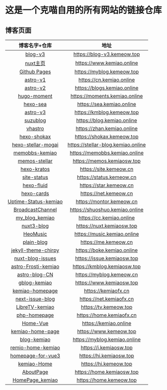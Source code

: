 # 这是一个克喵自用的所有网站的链接仓库

## 博客页面

| 博客名字+仓库 | 地址 |
| :---: | :---: |
| [blog-v3](https://github.com/Kemeow815/blog-v3) |<https://blog-v3.kemeow.top>|
| [nuxt主页](https://github.com/Kemeow815/blog-homepage-v5) |<https://www.kemiao.online>|
| [Github Pages](https://github.com/Kemeow815/Kemeow815.github.io) | <https://myblog.kemeow.top> |
| [astro-v1](https://github.com/Kemeow815/blog-astro-kemiao) | <https://cn.kemiao.online> |
| [astro-v2](https://github.com/Kemeow815/meter-kemiao-blog) | <https://blogs.kemiao.online> |
| [hugo-moment](https://github.com/Kemeow815/Moments_kemiao) | <https://moments.kemiao.online> |
| [hexo-sea](https://github.com/Kemeow815/hexo-sea-kemaio) | <https://sea.kemiao.online> |
| [astro-v3](https://github.com/Kemeow815/astro-main-blog) | <https://kmblog.kemeow.top> |
| [suzublog](https://github.com/Kemeow815/suzublog-kemiaoblog) | <https://blog.kemiao.online> |
| [vhastro](https://github.com/Kemeow815/vhAstro--kemiao) | <https://zhan.kemiao.online> |
| [hexo-shokax ](https://github.com/Kemeow815/hexo-shokax-kemiao)| <https://shokax.kemeow.top> |
| [hexo-stellar-mogai](https://github.com/Kemeow815/hexo-stellar-mogai) | <https://stellar-blog.kemiao.online> |
| [memobbs-kemiao](https://github.com/Kemeow815/memobbs-kemiao) | <https://memobbs.kemiao.online> |
| [memos-stellar](https://github.com/Kemeow815/memos-stellar) | <https://memos.kemiaosw.top> |
| [hexo-kratos](https://github.com/Kemeow815/hexo-kratos-kemiao-blog) | <https://site.kemeow.cn> |
| [site-status](https://github.com/Kemeow815/site-status-kemiao-ims) | <https://status.kemeow.cn> |
| [hexo-fluid](https://github.com/Kemeow815/hexo-fluid-kemiao) | <https://star.kemeow.cn> |
| [hexo-cards](https://github.com/Kemeow815/hexo-cards-kemiao) | <https://net.kemeow.cn> |
| [Uptime-Status-kemiao](https://github.com/Kemeow815/Uptime-Status-kemiao) | <https://montor.kemeow.cn> |
| [BroadcastChannel](https://github.com/Kemeow815/BroadcastChannel) | <https://shuoshuo.kemiao.online> |
| [my_blog_kemiao ](https://github.com/Kemeow815/my_blog_kemiao)| <https://cc.kemiao.online> |
| [nuxt3-blog](https://github.com/Kemeow815/nuxt3-blog/tree/master) | <https://nuxt.kemiaosw.top> |
| [HeoMusic](https://github.com/Kemeow815/HeoMusic) | <https://music.kemiao.online> |
| [plain-blog](https://github.com/Kemeow815/plain-blog-kemiao) | <https://me.kemeow.cn> |
| [jekyll-theme-chirpy](https://github.com/Kemeow815/kemiao-blog-chripy) | <https://boke.kemiao.online> |
| [nuxt-blog-issues](https://github.com/Kemeow815/issue-nuxt-blog-kemiao) | <https://issue.kemiaosw.top> |
| [astro-Frosti-kemiao](https://github.com/Kemeow815/astro-Frosti-kemiao) | <https://kmblog.kemiaosw.top> |
| [astro-blog-CN](https://github.com/Kemeow815/astro-blog) | <https://myblog.kemeow.cn> | 
| [gblog-kemiao](https://github.com/Kemeow815/gblog-kemiao) | <https://www.kemiaosw.top> |
| [kemiao-homepage](https://github.com/Kemeow815/Soopy-kemiao) | <https://kemiaofx.cn> |
| [next-issue-blog](https://github.com/Kemeow815/next-issue-blog) | <https://net.kemiaofx.cn> |
| [LibreTV-kemiao](https://github.com/Kemeow815/LibreTV-kemiao) | <https://tv.kemeow.top> |
| [php-homepage](https://github.com/Kemeow815/php-homepage) | <https://home.kemiaofx.cn> |
| [Home-Vue](https://github.com/Kemeow815/Home-Vue) | <https://kemiao.online> |
| [kemiao-home-page](https://github.com/Kemeow815/kemiao-home-page) | <https://www.kemeow.top> |
| [blog-kemiao](https://github.com/Kemeow815/blog-kemiao) | <https://myblog.kemiao.online> |
| [remio-home-kemiao](https://github.com/Kemeow815/remio-home-kemiao) | <https://i.kemiaosw.top> |
| [homepage-for-vue3](https://github.com/Kemeow815/homepage-for-vue3) | <https://hi.kemiaosw.top> |
| [kemiao-Home](https://github.com/Kemeow815/kemiao-Home) | <https://hi.kemeow.top> |
| [AboutPage](https://github.com/Kemeow815/AboutPage) | <https://home.kemiaosw.top> |
| [HomePage_kemiao](https://github.com/Kemeow815/HomePage_kemiao) | <https://home.kemeow.top> |
